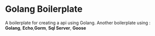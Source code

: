 
# Golang Boilerplate
A boilerplate for creating a api using Golang.
Another boilerplate using : **Golang**, **Echo**,**Gorm**, **Sql Server**, **Goose**
